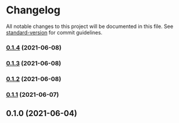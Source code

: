 # Changelog

All notable changes to this project will be documented in this file. See [standard-version](https://github.com/conventional-changelog/standard-version) for commit guidelines.

### [0.1.4](https://github.com/aidergroup/eslint-config/compare/v0.1.3...v0.1.4) (2021-06-08)

### [0.1.3](https://github.com/aidergroup/eslint-config-aider/compare/v0.1.2...v0.1.3) (2021-06-08)

### [0.1.2](https://github.com/aidergroup/eslint-config-aider/compare/v0.1.1...v0.1.2) (2021-06-08)

### [0.1.1](https://github.com/aidergroup/eslint-config-aider/compare/v0.1.0...v0.1.1) (2021-06-07)

## 0.1.0 (2021-06-04)
